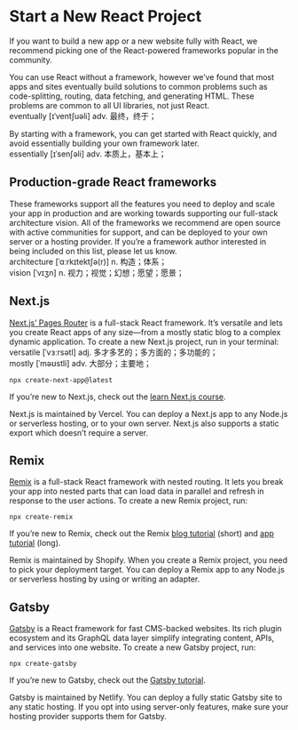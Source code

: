 # Start a New React Project
If you want to build a new app or a new website fully with React, we recommend picking one of the React-powered frameworks popular in the community.

You can use React without a framework, however we’ve found that most apps and sites eventually build solutions to common problems such as code-splitting, routing, data fetching, and generating HTML. These problems are common to all UI libraries, not just React.\
eventually [ɪˈventʃuəli] adv. 最终，终于；

By starting with a framework, you can get started with React quickly, and avoid essentially building your own framework later.\
essentially [ɪˈsenʃəli] adv. 本质上，基本上；

## Production-grade React frameworks
These frameworks support all the features you need to deploy and scale your app in production and are working towards supporting our full-stack architecture vision. All of the frameworks we recommend are open source with active communities for support, and can be deployed to your own server or a hosting provider. If you’re a framework author interested in being included on this list, please let us know.\
architecture [ˈɑːrkɪtektʃə(r)] n. 构造；体系；\
vision [ˈvɪʒn] n. 视力；视觉；幻想；愿望；愿景；

## Next.js
[Next.js’ Pages Router](https://nextjs.org) is a full-stack React framework. It’s versatile and lets you create React apps of any size—from a mostly static blog to a complex dynamic application. To create a new Next.js project, run in your terminal:\
versatile [ˈvɜːrsətl] adj. 多才多艺的；多方面的；多功能的；\
mostly [ˈməʊstli] adv. 大部分；主要地；
```
npx create-next-app@latest
```
If you’re new to Next.js, check out the [learn Next.js course](https://nextjs.org/learn).

Next.js is maintained by Vercel. You can deploy a Next.js app to any Node.js or serverless hosting, or to your own server. Next.js also supports a static export which doesn’t require a server.

## Remix
[Remix](https://remix.run) is a full-stack React framework with nested routing. It lets you break your app into nested parts that can load data in parallel and refresh in response to the user actions. To create a new Remix project, run:
```
npx create-remix
```
If you’re new to Remix, check out the Remix [blog tutorial](https://remix.run/docs/en/main/tutorials/blog) (short) and [app tutorial](https://remix.run/docs/en/main/tutorials/jokes) (long).

Remix is maintained by Shopify. When you create a Remix project, you need to pick your deployment target. You can deploy a Remix app to any Node.js or serverless hosting by using or writing an adapter.

## Gatsby
[Gatsby](https://www.gatsbyjs.com/) is a React framework for fast CMS-backed websites. Its rich plugin ecosystem and its GraphQL data layer simplify integrating content, APIs, and services into one website. To create a new Gatsby project, run:
```
npx create-gatsby
```
If you’re new to Gatsby, check out the [Gatsby tutorial](https://www.gatsbyjs.com/docs/tutorial/). 

Gatsby is maintained by Netlify. You can deploy a fully static Gatsby site to any static hosting. If you opt into using server-only features, make sure your hosting provider supports them for Gatsby. 
